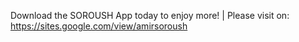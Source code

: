 Download the SOROUSH App today to enjoy more!
| Please visit on:
https://sites.google.com/view/amirsoroush
